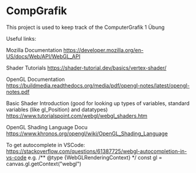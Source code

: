# CompGrafik

This project is used to keep track of the ComputerGrafik 1 Übung

Useful links:

Mozilla Documentation
  https://developer.mozilla.org/en-US/docs/Web/API/WebGL_API

Shader Tutorials
  https://shader-tutorial.dev/basics/vertex-shader/

OpenGL Documentation
  https://buildmedia.readthedocs.org/media/pdf/opengl-notes/latest/opengl-notes.pdf
  
Basic Shader Introduction (good for looking up types of variables, standard variables (like gl_Position) and datatypes)
  https://www.tutorialspoint.com/webgl/webgl_shaders.htm

OpenGL Shading Language Docu
  https://www.khronos.org/opengl/wiki/OpenGL_Shading_Language

To get autocomplete in VSCode:
  https://stackoverflow.com/questions/61387725/webgl-autocompletion-in-vs-code
  e.g.
  /** @type {WebGLRenderingContext} */
  const gl = canvas.gl.getContext("webgl")

